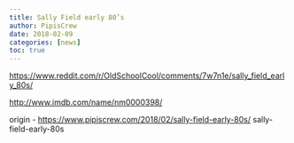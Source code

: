 ```yaml
---
title: Sally Field early 80’s
author: PipisCrew
date: 2018-02-09
categories: [news]
toc: true
---
```


https://www.reddit.com/r/OldSchoolCool/comments/7w7n1e/sally_field_early_80s/

http://www.imdb.com/name/nm0000398/

origin - https://www.pipiscrew.com/2018/02/sally-field-early-80s/ sally-field-early-80s
